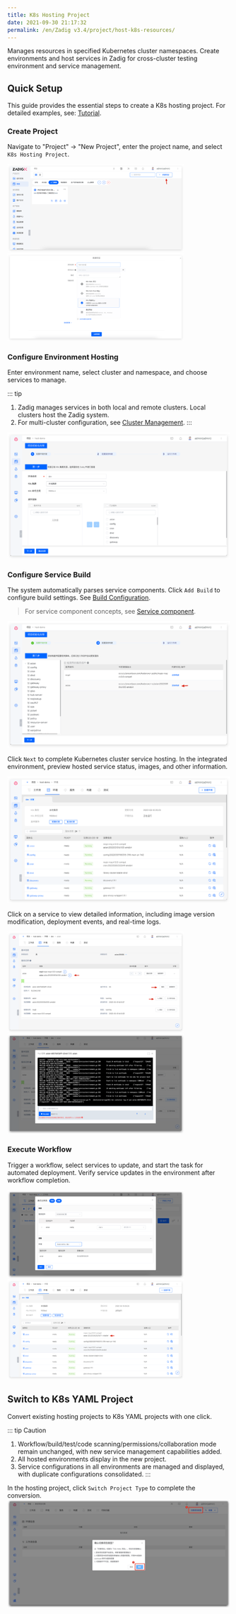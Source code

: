 ```yaml
---
title: K8s Hosting Project
date: 2021-09-30 21:17:32
permalink: /en/Zadig v3.4/project/host-k8s-resources/
---
```

Manages resources in specified Kubernetes cluster namespaces. Create environments and host services in Zadig for cross-cluster testing environment and service management.

## Quick Setup

This guide provides the essential steps to create a K8s hosting project. For detailed examples, see: [Tutorial](https://www.koderover.com/tutorials-detail/codelabs/Hosting-Namespace/index.html?index=..%2F..index#0).

### Create Project
Navigate to "Project" → "New Project", enter the project name, and select `K8s Hosting Project`.

<img src="../../../_images/create_project_entrance.png" width="400">
<img src="../../../_images/host_k8s_create_project_310.png" width="400">

### Configure Environment Hosting
Enter environment name, select cluster and namespace, and choose services to manage.

::: tip
1. Zadig manages services in both local and remote clusters. Local clusters host the Zadig system.
2. For multi-cluster configuration, see [Cluster Management](/en/Zadig%20v3.4/pages/cluster_manage/).
:::

![Configure Hosting Project](../../../_images/env_delegate_onboarding_1.png)

### Configure Service Build
The system automatically parses service components. Click `Add Build` to configure build settings. See [Build Configuration](/en/Zadig%20v3.4/project/build/).

> For service component concepts, see [Service component](/en/Zadig%20v3.4/env/overview/#what-is-a-service-component).

![Configure Hosting Project](../../../_images/env_delegate_on_boarding_2.png)

Click `Next` to complete Kubernetes cluster service hosting. In the integrated environment, preview hosted service status, images, and other information.

![Environment Overview](../../../_images/env_delegate_enviroment_overview.png)

Click on a service to view detailed information, including image version modification, deployment events, and real-time logs.

<img src="../../../_images/env_delegate_service_details_0.png" width="400">
<img src="../../../_images/env_delegate_service_details.png" width="400">

### Execute Workflow
Trigger a workflow, select services to update, and start the task for automated deployment. Verify service updates in the environment after workflow completion.

<img src="../../../_images/env_delegate_start_pipeline_220.png" width="400">
<img src="../../../_images/show_updated_host_service.png" width="400">

## Switch to K8s YAML Project

Convert existing hosting projects to K8s YAML projects with one click.

::: tip Caution
1. Workflow/build/test/code scanning/permissions/collaboration mode remain unchanged, with new service management capabilities added.
2. All hosted environments display in the new project.
3. Service configurations in all environments are managed and displayed, with duplicate configurations consolidated.
:::

In the hosting project, click `Switch Project Type` to complete the conversion.
![Project Switching](../../../_images/project_change_1.png)